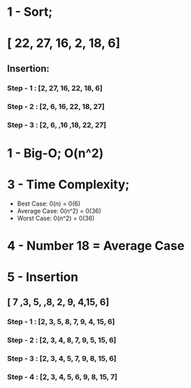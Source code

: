 # 1 - Sort;

# [ 22, 27, 16, 2, 18, 6]

## Insertion:

### Step - 1 : [2, 27, 16, 22, 18, 6]

### Step - 2 : [2, 6, 16, 22, 18, 27]

### Step - 3 : [2, 6, ,16 ,18, 22, 27]



# 1 - Big-O; O(n^2)



# 3 - Time Complexity;

* Best Case: 0(n) = 0(6)
* Average Case: 0(n^2) = 0(36)
* Worst Case: 0(n^2) = 0(36)



# 4 - Number 18 = Average Case



# 5 - Insertion

## [ 7 ,3, 5, ,8,  2, 9, 4,15, 6]

### Step - 1 : [2, 3, 5, 8, 7, 9, 4, 15, 6]

### Step - 2 : [2, 3, 4, 8, 7, 9, 5, 15, 6]

### Step - 3 : [2, 3, 4, 5, 7, 9, 8, 15, 6]

### Step - 4 : [2, 3, 4, 5, 6, 9, 8, 15, 7]



